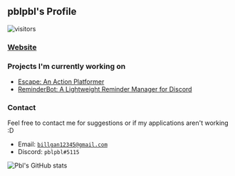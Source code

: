## pblpbl's Profile
![visitors](https://visitor-badge.glitch.me/badge?page_id=pblpbl1024.pblpbl1024)

### [Website](https://pblpbl1024.github.io)


### Projects I'm currently working on
* [Escape: An Action Platformer](https://github.com/pblpbl1024/escape)
* [ReminderBot: A Lightweight Reminder Manager for Discord](https://github.com/pblpbl1024/reminder-bot)

### Contact
Feel free to contact me for suggestions or if my applications aren't working :D
* Email: [`billgan12345@gmail.com`](mailto:billgan12345@gmail.com)
* Discord: `pblpbl#5115`

![Pbl's GitHub stats](https://github-readme-stats.vercel.app/api?username=pblpbl1024&theme=gotham)
